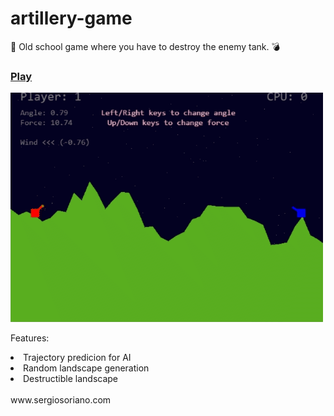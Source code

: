 # artillery-game

:gun: Old school game where you have to destroy the enemy tank. :bomb:

### [Play](https://sergiss.github.io/artillery-game/)

<a href="https://sergiss.github.io/artillery-game/" rel="noreferrer" target="_blank"><img src="https://raw.githubusercontent.com/sergiss/artillery-game/master/artillery-game.gif" alt="Artillery Game"></a>

Features:

<ur>
  <li>Trajectory predicion for AI</li>
  <li>Random landscape generation</li>
  <li>Destructible landscape</li>
</ur>
</br>
www.sergiosoriano.com
